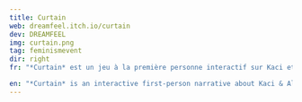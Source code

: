```yaml
---
title: Curtain
web: dreamfeel.itch.io/curtain
dev: DREAMFEEL
img: curtain.png
tag: feminismevent
dir: right
fr: "*Curtain* est un jeu à la première personne interactif sur Kaci et Ally, de femmes queer dans un groupe punk de Glasgow, qui donne une expérience directe de leur relation destructive. Les joueu,rs.ses prennent le rôle de Ally qui rentre à son appartement après un show réussi, alors que Kaci, sa partenaire, l’observe et commente sur chacun de ses faits et gestes, créant une atmosphère accablante et étouffante."

en: "*Curtain* is an interactive first-person narrative about Kaci & Ally, two queer women in a Glasgow punk band, which gives you a first hand experience of their destructive relationship. Players embody Ally coming home to their apartment after a successful gig as Kaci, your partner, watches and comments on every thought and action, creating an overwhelming, stifling atmosphere."
---
```

